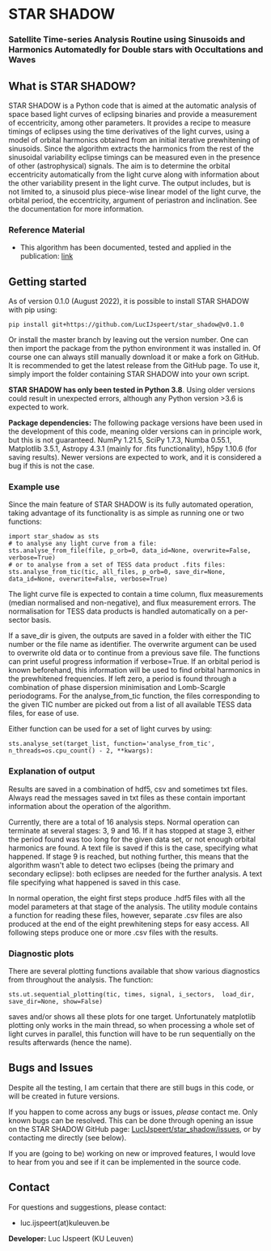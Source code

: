 # STAR SHADOW
### Satellite Time-series Analysis Routine using Sinusoids and Harmonics Automatedly for Double stars with Occultations and Waves


## What is STAR SHADOW?
STAR SHADOW is a Python code that is aimed at the automatic analysis of space based light curves of eclipsing binaries and provide a measurement of eccentricity, among other parameters. It provides a recipe to measure timings of eclipses using the time derivatives of the light curves, using a model of orbital harmonics obtained from an initial iterative prewhitening of sinusoids. Since the algorithm extracts the harmonics from the rest of the sinusoidal variability eclipse timings can be measured even in the presence of other (astrophysical) signals.
The aim is to determine the orbital eccentricity automatically from the light curve along with information about the other variability present in the light curve. The output includes, but is not limited to, a sinusoid plus piece-wise linear model of the light curve, the orbital period, the eccentricity, argument of periastron and inclination. See the documentation for more information.


### Reference Material

* This algorithm has been documented, tested and applied in the publication: [link](link)


## Getting started

As of version 0.1.0 (August 2022), it is possible to install STAR SHADOW with pip using:

    pip install git+https://github.com/LucIJspeert/star_shadow@v0.1.0

Or install the master branch by leaving out the version number. One can then import the package from the python environment it was installed in. Of course one can always still manually download it or make a fork on GitHub. It is recommended to get the latest release from the GitHub page. To use it, simply import the folder containing STAR SHADOW into your own script.

**STAR SHADOW has only been tested in Python 3.8**. Using older versions could result in unexpected errors, although any Python version >3.6 is expected to work.


**Package dependencies:** The following package versions have been used in the development of this code, meaning older versions can in principle work, but this is not guaranteed. NumPy 1.21.5, SciPy 1.7.3, Numba 0.55.1, Matplotlib 3.5.1, Astropy 4.3.1 (mainly for .fits functionality), h5py 1.10.6 (for saving results). Newer versions are expected to work, and it is considered a bug if this is not the case.

### Example use

Since the main feature of STAR SHADOW is its fully automated operation, taking advantage of its functionality is as simple as running one or two functions:

    import star_shadow as sts
    # to analyse any light curve from a file: 
    sts.analyse_from_file(file, p_orb=0, data_id=None, overwrite=False, verbose=True)
    # or to analyse from a set of TESS data product .fits files:
    sts.analyse_from_tic(tic, all_files, p_orb=0, save_dir=None, data_id=None, overwrite=False, verbose=True)

The light curve file is expected to contain a time column, flux measurements (median normalised and non-negative), and flux measurement errors. The normalisation for TESS data products is handled automatically on a per-sector basis. 

If a save_dir is given, the outputs are saved in a folder with either the TIC number or the file name as identifier. The overwrite argument can be used to overwrite old data or to continue from a previous save file. The functions can print useful progress information if verbose=True. If an orbital period is known beforehand, this information will be used to find orbital harmonics in the prewhitened frequencies. If left zero, a period is found through a combination of phase dispersion minimisation and Lomb-Scargle periodograms. For the analyse_from_tic function, the files corresponding to the given TIC number are picked out from a list of all available TESS data files, for ease of use.

Either function can be used for a set of light curves by using:

    sts.analyse_set(target_list, function='analyse_from_tic', n_threads=os.cpu_count() - 2, **kwargs):


### Explanation of output

Results are saved in a combination of hdf5, csv and sometimes txt files. Always read the messages saved in txt files as these contain important information about the operation of the algorithm.

Currently, there are a total of 16 analysis steps. Normal operation can terminate at several stages: 3, 9 and 16. If it has stopped at stage 3, either the period found was too long for the given data set, or not enough orbital harmonics are found. A text file is saved if this is the case, specifying what happened. If stage 9 is reached, but nothing further, this means that the algorithm wasn't able to detect two eclipses (being the primary and secondary eclipse): both eclipses are needed for the further analysis. A text file specifying what happened is saved in this case.

In normal operation, the eight first steps produce .hdf5 files with all the model parameters at that stage of the analysis. The utility module contains a function for reading these files, however, separate .csv files are also produced at the end of the eight prewhitening steps for easy access. All following steps produce one or more .csv files with the results.

### Diagnostic plots

There are several plotting functions available that show various diagnostics from throughout the analysis. The function:

    sts.ut.sequential_plotting(tic, times, signal, i_sectors,  load_dir, save_dir=None, show=False)

saves and/or shows all these plots for one target. Unfortunately matplotlib plotting only works in the main thread, so when processing a whole set of light curves in parallel, this function will have to be run sequentially on the results afterwards (hence the name).

## Bugs and Issues

Despite all the testing, I am certain that there are still bugs in this code, or will be created in future versions. 

If you happen to come across any bugs or issues, *please* contact me. Only known bugs can be resolved.
This can be done through opening an issue on the STAR SHADOW GitHub page: [LucIJspeert/star_shadow/issues](https://github.com/LucIJspeert/star_shadow/issues), or by contacting me directly (see below).

If you are (going to be) working on new or improved features, I would love to hear from you and see if it can be implemented in the source code.


## Contact

For questions and suggestions, please contact:

* luc.ijspeert(at)kuleuven.be

**Developer:** Luc IJspeert (KU Leuven)
